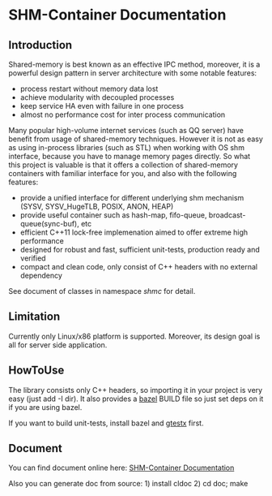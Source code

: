 # SHM-Container Documentation

## Introduction

Shared-memory is best known as an effective IPC method, moreover, it is a powerful design pattern in server architecture with some notable features:

* process restart without memory data lost
* achieve modularity with decoupled processes
* keep service HA even with failure in one process
* almost no performance cost for inter process communication

Many popular high-volume internet services (such as QQ server) have benefit from usage of shared-memory techniques. However it is not as easy as using in-process libraries (such as STL) when working with OS shm interface, because you have to manage memory pages directly. So what this project is valuable is that it offers a collection of shared-memory containers with familiar interface for you, and also with the following features:

* provide a unified interface for different underlying shm mechanism (SYSV, SYSV\_HugeTLB, POSIX, ANON, HEAP)
* provide useful container such as hash-map, fifo-queue, broadcast-queue(sync-buf), etc
* efficient C++11 lock-free implemenation aimed to offer extreme high performance
* designed for robust and fast, sufficient unit-tests, production ready and verified
* compact and clean code, only consist of C++ headers with no external dependency

See document of classes in namespace *shmc* for detail.

## Limitation

Currently only Linux/x86 platform is supported. Moreover, its design goal is all for server side application.

## HowToUse

The library consists only C++ headers, so importing it in your project is very easy (just add -I dir). It also provides a [bazel](https://bazel.build) BUILD file so just set deps on it if you are using bazel.

If you want to build unit-tests, install bazel and [gtestx](https://github.com/mikewei/gtestx) first.

## Document

You can find document online here: [SHM-Container Documentation](https://mikewei.github.io/doc/shm_container)

Also you can generate doc from source: 1) install cldoc 2) cd doc; make

